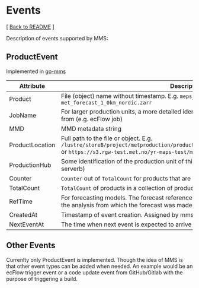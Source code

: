 # Events

[ [Back to README](README.md) ]

Description of events supported by MMS:

## ProductEvent

Implemented in [go-mms](https://github.com/metno/go-mms/blob/79a925c16b28d944c2a1ade24a3532de034e6b89/pkg/mms/events.go#L37)

| Attribute  | Description  |
| --- | --- |
| Product  | File (object) name without timestamp. E.g. `meps_det_2_5km.ncml` or `met_forecast_1_0km_nordic.zarr`  |
| JobName | For larger production units, a more detailed identification of where the product comes from (e.g. ecFlow job) |
| MMD | MMD metadata string |
| ProductLocation | Full path to the file or object. E.g. `/lustre/storeB/project/metproduction/products/meps/meps_det_2_5km_20210828T09Z.ncml` or `https://s3.rgw-test.met.no/yr-maps-test/meps/2021-08-28T10:00:00Z` |
| ProductionHub | Some identification of the production unit of this product (e.g. ecflow-nwp@prod-serverb) |
| Counter | `Counter` out of `TotalCount` for products that are part of a collection of products |
| TotalCount | `TotalCount` of products in a collection of products |
| RefTime | For forecasting models. The forecast reference time in NWP is the "data time", the time of the analysis from which the forecast was made. |
| CreatedAt |  Timestamp of event creation. Assigned by mmsd. |
| NextEventAt | The time when next event is expected to arrive (for purposes of monitoring and alerting) |

## Other Events

Currenlty only ProductEvent is implemented. Though the idea of MMS is that other event types can be added when needed. An example would be an ecFlow trigger event or a code update event from GitHub/Gitlab with the purpose of triggering a build.
